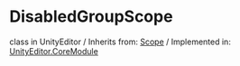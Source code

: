 # DisabledGroupScope
class in UnityEditor
 / Inherits from: <a href="https://docs.unity3d.com/6000.2/Documentation/ScriptReference/Scope.html">Scope</a> / Implemented in: <a href="https://docs.unity3d.com/6000.2/Documentation/ScriptReference/UnityEditor.CoreModule.html">UnityEditor.CoreModule</a>
